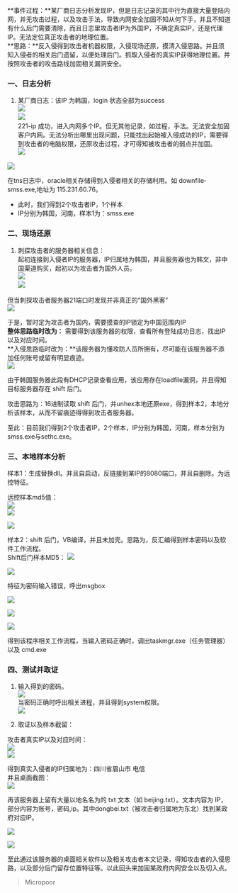 **事件过程：**某厂商日志分析发现IP，但是日志记录的其中行为直接大量登陆内网，并无攻击过程，以及攻击手法，导致内网安全加固不知从何下手，并且不知道有什么后门需要清除，而且日志里攻击者IP为外国IP，不确定真实IP，还是代理IP。无法定位真正攻击者的地理位置。  
**思路：**反入侵得到攻击者机器权限，入侵现场还原，摸清入侵思路。并且须知入侵者的相关后门遗留，以便处理后门。抓取入侵者的真实IP获得地理位置。并按照攻击者的攻击路线加固相关漏洞安全。

### 一、日志分析

1. 某厂商日志：该IP 为韩国，login 状态全部为success  
![](media/94c1beb0a701ac44fb49e0a422ffd944.jpg)  
![](media/2721e594c24138dafca79457f1429020.jpg)  
221-ip 成功，进入内网多个IP。但无其他记录，如过程，手法。无法安全加固客户内网。无法分析出哪里出现问题，只能找出起始被入侵成功的IP，需要得到攻击者的电脑权限，还原攻击过程，才可得知被攻击者的弱点并加固。  
![](media/3827dc9bd212de72570f8783f0d48057.jpg)  

![](media/22dfadf43c1c8d5e87b529792ccf2e8f.jpg)

在tns日志中，oracle相关存储得到入侵者相关的存储利用。如 downfile‐smss.exe,地址为 115.231.60.76。
* 此时，我们得到2个攻击者IP，1个样本
* IP分别为韩国，河南，样本1为：smss.exe

### 二、现场还原
1. 刺探攻击者的服务器相关信息：  
起初连接到入侵者IP的服务器，IP归属地为韩国，并且服务器也为韩文，非中国渠道购买，起初以为攻击者为国外人员。  
![](media/2b774af3d64d77145ca10d8ba2a93d7f.jpg)  
![](media/0b66228d57ad2d5d51b3edc6527646a6.jpg)  

但当刺探攻击者服务器21端口时发现并非真正的“国外黑客”  
![](media/8f7e7a3a538dde2dae4bbbb31b58a7b2.jpg)

于是，暂时定为攻击者为国内，需要摸查的IP锁定为中国范围内IP  
**整体思路临时改为：** 需要得到该服务器的权限，查看所有登陆成功日志，找出IP以及对应时间。  
**入侵思路临时改为：**该服务器为懂攻防人员所拥有，尽可能在该服务器不添加任何账号或留有明显痕迹。  
![](media/6329737942f4c65b7c4e7e789f5e2d66.jpg)

由于韩国服务器此段有DHCP记录查看应用，该应用存在loadfile漏洞，并且得知目标服务器存在 shift 后门。
  
  攻击思路为：16进制读取 shift 后门，并unhex本地还原exe，得到样本2，本地分析该样本，从而不留痕迹得得到攻击者服务器。  
  
  至此：目前我们得到2个攻击者IP，2个样本，IP分别为韩国，河南，样本分别为smss.exe与sethc.exe。

### 三、本地样本分析

样本1：生成替换dll。并且自启动，反链接到某IP的8080端口，并且自删除。为远控特征。

远控样本md5值：  
![](media/d3b31f3a54fdb6216a622a4d64d051b9.jpg)  
![](media/611ab4bd340cc2fc0c604297f42d8acf.jpg)

![](media/3cdad13867b651eba844affe7e69d5ad.jpg)


样本2：shift 后门，VB编译，并且未加壳。思路为，反汇编得到样本密码以及软件工作流程。  
Shift后门样本MD5：
![](media/43800ab568907b004baeec442e405f15.jpg)  

![](media/60329351b198e03e5296e740116c7ffe.jpg)

特征为密码输入错误，呼出msgbox

![](media/3f24c1396076440235e7fbc6c95cf55e.jpg)

![](media/21d1c9b86a234e59dd354e95da901db5.jpg)

![](media/d20c0ea214162b960aa1dc6d36a08135.jpg)

得到该程序相关工作流程，当输入密码正确时，调出taskmgr.exe（任务管理器）以及 cmd.exe

### 四、测试并取证

1. 输入得到的密码。  
![](media/7b161478f4ea9bf11f0e8e08924d005f.jpg)  
当密码正确时呼出相关进程，并且得到system权限。  
![](media/3c2ab7b4ff5cb533f7d0c7c9ba3fa7b7.jpg)  

2. 取证以及样本截留：

攻击者真实IP以及对应时间：  
![](media/93bdae33a293d798b753ad6991c80955.jpg)  
![](media/f35b7aa043fe354d01542029ff5fa255.jpg)

得到真实入侵者的IP归属地为：四川省眉山市 电信  
并且桌面截图：  
![](media/b7ebd7bfc74e6d295b6bb67c258aff7b.jpg)


再该服务器上留有大量以地名名为的 txt 文本（如 beijing.txt）。文本内容为 IP，部分内容为账号，密码,ip。其中dongbei.txt（被攻击者归属地为东北）找到某政府对应IP。

![](media/05c7892c0be8bb3c4f245075b13b4119.jpg)

![](media/47af8c931ade9a7cbeeb61c4b41792f4.jpg)



至此通过该服务器的桌面相关软件以及相关攻击者本文记录，得知攻击者的入侵思路，以及部分后门留存位置特征等。以此回头来加固某政府内网安全以及切入点。

> Micropoor